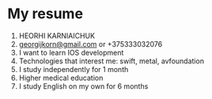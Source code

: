 # My resume 
1. HEORHI KARNIAICHUK
2. georgijkorn@gmail.com or +375333032076
3. I want to learn IOS development
4. Technologies that interest me: swift, metal, avfoundation
5. I study independently for 1 month
6. Higher medical education
7. I study English on my own for 6 months
